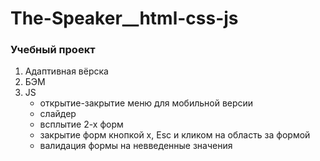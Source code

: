 # The-Speaker__html-css-js

### Учебный проект

  1. Адаптивная вёрска
  2. БЭМ 
  3. JS 
      - открытие-закрытие меню для мобильной версии
      - слайдер
      - всплытие 2-х форм
      - закрытие форм кнопкой х, Esc и кликом на область за формой
      - валидация формы на невведенные значения
